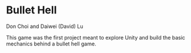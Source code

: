 # Bullet Hell 

Don Choi and Daiwei (David) Lu

This game was the first project meant to explore Unity and build the basic mechanics behind a bullet hell game.
